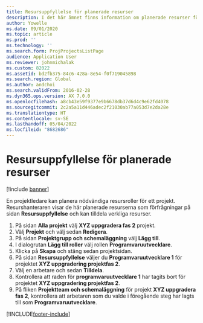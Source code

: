 ```yaml
---
title: Resursuppfyllelse för planerade resurser
description: I det här ämnet finns information om planerade resurser för ett projekt.
author: Yowelle
ms.date: 09/01/2020
ms.topic: article
ms.prod: ''
ms.technology: ''
ms.search.form: ProjProjectsListPage
audience: Application User
ms.reviewer: johnmichalak
ms.custom: 82022
ms.assetid: bd2fb375-84c6-428a-8e54-f0f719045898
ms.search.region: Global
ms.author: andchoi
ms.search.validFrom: 2016-02-28
ms.dyn365.ops.version: AX 7.0.0
ms.openlocfilehash: a8cb43e59f9377e9b6678db37d6d4c9e62fd4078
ms.sourcegitcommit: 2c2a5a11d446adec2f21030ab77a053d7e2da28e
ms.translationtype: HT
ms.contentlocale: sv-SE
ms.lasthandoff: 05/04/2022
ms.locfileid: "8682686"
---
```

# <a name="resource-fulfillment-for-planned-resources"></a>Resursuppfyllelse för planerade resurser

[!include [banner](../includes/banner.md)]

En projektledare kan planera nödvändiga resursroller för ett projekt. Resurshanteraren visar de här planerade resurserna som förfrågningar på sidan **Resursuppfyllelse** och kan tilldela verkliga resurser.

1. På sidan **Alla projekt** välj **XYZ uppgradera fas 2** projekt.
2. Välj **Projekt** och välj sedan **Redigera**.
3. På sidan **Projektgrupp och schemaläggning** välj **Lägg till**.
4. I dialogrutan **Lägg till roller** välj rollen **Programvaruutvecklare**.
5. Klicka på **Skapa** och stäng sedan projektsidan.
6. På sidan **Resursuppfyllelse** väljer du **Programvaruutvecklare 1** för projektet **XYZ uppgradering projektfas 2**.
7. Välj en arbetare och sedan **Tilldela**.
8. Kontrollera att raden för **programvaruutvecklare 1** har tagits bort för projektet **XYZ uppgradering projektfas 2**.
9. På fliken **Projektteam och schemaläggning** för projekt **XYZ uppgradera fas 2**, kontrollera att arbetaren som du valde i föregående steg har lagts till som **Programvaruutvecklare**.


[!INCLUDE[footer-include](../includes/footer-banner.md)]